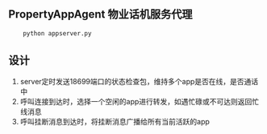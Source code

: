 

## PropertyAppAgent 物业话机服务代理


```bash
    python appserver.py 
```

## 设计 

1. server定时发送18699端口的状态检查包，维持多个app是否在线，是否通话中 
2. 呼叫连接到达时，选择一个空闲的app进行转发，如遇忙碌或不可达则返回忙线消息
3. 呼叫挂断消息到达时，将挂断消息广播给所有当前活跃的app